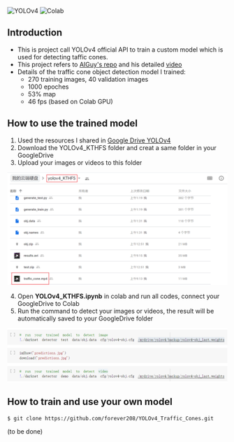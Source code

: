 ![YOLOv4](https://img.shields.io/badge/YOLOv4-API-brightgreen) ![Colab](https://img.shields.io/badge/Colab-training-orange)

## Introduction
- This is project call YOLOv4 official API to train a custom model which is used for detecting taffic cones.
- This project refers to [AIGuy's repo](https://github.com/theAIGuysCode/YOLOv4-Cloud-Tutorial) and his detailed [video](https://www.youtube.com/watch?v=mmj3nxGT2YQ)
- Details of the traffic cone object detection model I trained:
     - 270 training images, 40 validation images
     - 1000 epoches
     - 53% map
     - 46 fps (based on Colab GPU)
     

## How to use the trained model

1. Used the resources I shared in [Google Drive YOLOv4](https://drive.google.com/drive/folders/14fgDkg3bVDhNwwX3zV-Tl0itMRhzOZTj)
2. Download the YOLOv4_KTHFS folder and creat a same folder in your GoogleDrive
3. Upload your images or videos to this folder

<img src="img/your GoogleDrive folder .png" width="800" />

4. Open __YOLOv4_KTHFS.ipynb__ in colab and run all codes, connect your GoogleDrive to Colab
5. Run the command to detect your images or videos, the result will be automatically saved to your GoogleDrive folder

<img src="img/detect your images or videos.png" width="800" />




## How to train and use your own model

    $ git clone https://github.com/forever208/YOLOv4_Traffic_Cones.git

    
(to be done)

    
